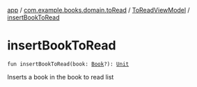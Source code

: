 [app](../../index.md) / [com.example.books.domain.toRead](../index.md) / [ToReadViewModel](index.md) / [insertBookToRead](./insert-book-to-read.md)

# insertBookToRead

`fun insertBookToRead(book: `[`Book`](../../com.example.books.domain.models/-book/index.md)`?): `[`Unit`](https://kotlinlang.org/api/latest/jvm/stdlib/kotlin/-unit/index.html)

Inserts a book in the book to read list

